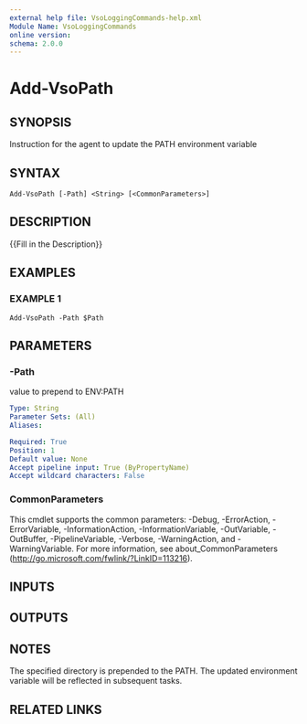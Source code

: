 ```yaml
---
external help file: VsoLoggingCommands-help.xml
Module Name: VsoLoggingCommands
online version:
schema: 2.0.0
---
```


# Add-VsoPath

## SYNOPSIS
Instruction for the agent to update the PATH environment variable

## SYNTAX

```
Add-VsoPath [-Path] <String> [<CommonParameters>]
```

## DESCRIPTION
{{Fill in the Description}}

## EXAMPLES

### EXAMPLE 1
```
Add-VsoPath -Path $Path
```

## PARAMETERS

### -Path
value to prepend to ENV:PATH

```yaml
Type: String
Parameter Sets: (All)
Aliases:

Required: True
Position: 1
Default value: None
Accept pipeline input: True (ByPropertyName)
Accept wildcard characters: False
```

### CommonParameters
This cmdlet supports the common parameters: -Debug, -ErrorAction, -ErrorVariable, -InformationAction, -InformationVariable, -OutVariable, -OutBuffer, -PipelineVariable, -Verbose, -WarningAction, and -WarningVariable.
For more information, see about_CommonParameters (http://go.microsoft.com/fwlink/?LinkID=113216).

## INPUTS

## OUTPUTS

## NOTES
The specified directory is prepended to the PATH.
The updated environment variable will be reflected in subsequent tasks.

## RELATED LINKS

